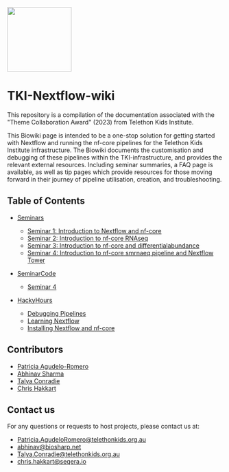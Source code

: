 <img src="https://giving.telethonkids.org.au/globalassets/media/images/type-of-image/logos/tel.svg" width="150" height="150"> 

# TKI-Nextflow-wiki
This repository is a compilation of the documentation associated with the "Theme Collaboration Award" (2023) from Telethon Kids Institute.

<!-- Scope: -->
This Biowiki page is intended to be a one-stop solution for getting started with Nextflow and running the nf-core pipelines for the Telethon Kids Institute infrastructure. The Biowiki documents the customisation and debugging of these pipelines within the TKI-infrastructure, and provides the relevant external resources. Including seminar summaries, a FAQ page is available, as well as tip pages which provide resources for those moving forward in their journey of pipeline utilisation, creation, and troubleshooting.

## Table of Contents

* [Seminars](./Seminars)

    * [Seminar 1: Introduction to Nextflow and nf-core](./Seminars/01_Introduction.md#seminar-1-introduction-to-nextflow-and-nf-core) 
    * [Seminar 2: Introduction to nf-core RNAseq](./Seminars/02_nf-core_and_rnaseq.md)
    * [Seminar 3: Introduction to nf-core and differentialabundance](./Seminars/03_nf-core_and_differentialabundance.md)
    * [Seminar 4: Introduction to nf-core smrnaeq pipeline and Nextflow Tower]()

* [SeminarCode](./SeminarCode)
	* [Seminar 4]()
 
* [HackyHours](./HackyHours)

    * [Debugging Pipelines](./HackyHours/Debugging_Pipelines.md)
    * [Learning Nextflow](./HackyHours/Learning_Nextflow.md)
    * [Installing Nextflow and nf-core]()
     

## Contributors

- [Patricia Agudelo-Romero](https://github.com/agudeloromero)
- [Abhinav Sharma](https://github.com/abhi18av)
- [Talya Conradie](https://github.com/t4ly4)
- [Chris Hakkart](https://github.com/christopher-hakkaart)


## Contact us

For any questions or requests to host projects, please contact us at:
- Patricia.AgudeloRomero@telethonkids.org.au
- abhinav@biosharp.net
- Talya.Conradie@telethonkids.org.au
- chris.hakkart@seqera.io





